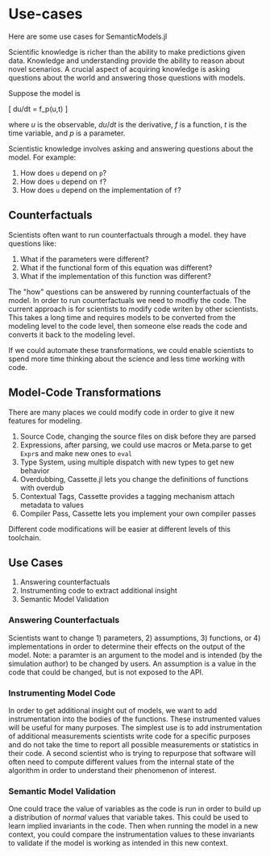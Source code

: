 # Use-cases

Here are some use cases for SemanticModels.jl

Scientific knowledge is richer than the ability to make predictions given data.
Knowledge and understanding provide the ability to reason about novel scenarios. 
A crucial aspect of acquiring knowledge is asking questions about the world and
answering those questions with models.

Suppose the model is 

\[
  du/dt = f_p(u,t) 
\]

where $u$ is the observable, $du/dt$ is the derivative, $f$ is a function, $t$ is the time variable, and $p$ is a parameter. 

Scientistic knowledge involves asking and answering questions about the model. For example:
1. How does `u` depend on `p`?
2. How does `u` depend on `f`?
3. How does `u` depend on the implementation of `f`?

## Counterfactuals

Scientists often want to run counterfactuals through a model. they have questions like: 

1. What if the parameters were different?
2. What if the functional form of this equation was different?
3. What if the implementation of this function was different?

The "how" questions can be answered by running counterfactuals of the model.
In order to run counterfactuals we need to modfiy the code. 
The current approach is for scientists to modify code writen by other scientists.
This takes a long time and requires models to be converted from the modeling level to the code level, 
then someone else reads the code and converts it back to the modeling level.

If we could automate these transformations, we could enable scientists to spend more time 
thinking about the science and less time working with code. 

## Model-Code Transformations

There are many places we could modify code in order to give it new features for modeling.

1. Source Code, changing the source files on disk before they are parsed
2. Expressions, after parsing, we could use macros or Meta.parse to get `Expr`s and make new ones to `eval`
3. Type System, using multiple dispatch with new types to get new behavior
4. Overdubbing, Cassette.jl lets you change the definitions of functions with overdub
5. Contextual Tags, Cassette provides a tagging mechanism attach metadata to values
6. Compiler Pass, Cassette lets you implement your own compiler passes

Different code modifications will be easier at different levels of this toolchain.

## Use Cases

1. Answering counterfactuals
2. Instrumenting code to extract additional insight
3. Semantic Model Validation

### Answering Counterfactuals

Scientists want to change 1) parameters, 2) assumptions, 3) functions, or
4) implementations in order to determine their effects on the output of the model.
Note: a paramter is an argument to the model and is intended (by the simulation author)
to be changed by users. An assumption is a value in the code that could be changed,
but is not exposed to the API.

### Instrumenting Model Code

In order to get additional insight out of models, we want to add
instrumentation into the bodies of the functions. These instrumented values will be useful
for many purposes. The simplest use is to add instrumentation of additional measurements
scientists write code for a specific purposes and do not take the time to report all
possible measurements or statistics in their code. A second scientist who is trying to repurpose
that software will often need to compute different values from the internal state of the algorithm
in order to understand their phenomenon of interest.

### Semantic Model Validation

One could trace the value of variables as the code 
is run in order to build up a distribution of *normal* values that variable takes.
This could be used to learn implied invariants in the code.
Then when running the model in a new context, you could compare the instrumentation
values to these invariants to validate if the model is working
as intended in this new context.
